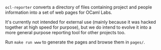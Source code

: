 `ocl-reporter` converts a directory of files containing project and people
information into a set of web pages for OCaml Labs.

It's currently not intended for external use (mainly because it was hacked
together at high speed for purpose), but we do intend to evolve it into a
more general purpose reporting tool for other projects too.

Run `make run www` to generate the pages and browse them in `pages/`.

